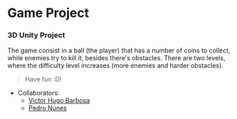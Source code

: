 # Game Project
### 3D Unity Project

The game consist in a ball (the player) that has a number of coins to collect, while enemies try to kill it, besides there's obstacles. There are two levels, where the difficulty level increases (more enemies and harder obstacles).

> Have fun :D!

* Collaborators:
  * [Victor Hugo Barbosa](https://github.com/victorhugobarbosa)
  * [Pedro Nunes](https://github.com/Bey0ndzin)

